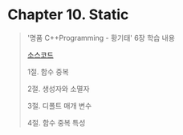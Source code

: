 #  Chapter 10. Static      
> '명품 C++Programming - 황기태' 6장 학습 내용
>
> [소스코드](https://github.com/BangYunseo/Basic_CPP/tree/main/ch10_)
> 
> 1절. 함수 중복
> 
> 2절. 생성자와 소멸자
>
> 3절. 디폴트 매개 변수
>
> 4절. 함수 중복 특성
>

